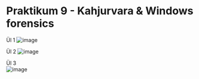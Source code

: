 # Praktikum 9 - Kahjurvara & Windows forensics 

Ül 1
![image](https://github.com/JuhanPauklin/AndmeturbePraktikumid/assets/90179916/17ef66c5-4708-47fe-ba53-155ba5524a91)

Ül 2
![image](https://github.com/JuhanPauklin/AndmeturbePraktikumid/assets/90179916/fd137ffe-ffdc-49f7-8724-f57bcf4d4dae)

Ül 3  
![image](https://github.com/JuhanPauklin/AndmeturbePraktikumid/assets/90179916/61d097a5-ed59-42b1-b5c5-3c2ca1862f33)
